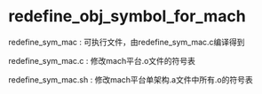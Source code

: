 # redefine_obj_symbol_for_mach

redefine_sym_mac : 
    可执行文件，由redefine_sym_mac.c编译得到

redefine_sym_mac.c :
    修改mach平台.o文件的符号表

redefine_sym_mac.sh :
    修改mach平台单架构.a文件中所有.o的符号表
